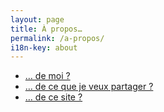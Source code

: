 ```yaml
---
layout: page
title: À propos…
permalink: /a-propos/
i18n-key: about
---
```


- [… de moi ?](/a-propos/moi/)
- [… de ce que je veux partager ?](/a-propos/partage/)
- [… de ce site ?](/a-propos/site/)
